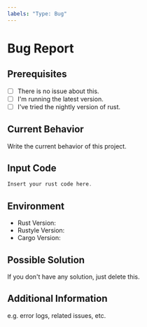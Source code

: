 ```yaml
---
labels: "Type: Bug"
---
```


# Bug Report

## Prerequisites

- [ ] There is no issue about this.
- [ ] I'm running the latest version.
- [ ] I've tried the nightly version of rust.

## Current Behavior

Write the current behavior of this project.

## Input Code

```rust
Insert your rust code here.
```

## Environment

- Rust Version:
- Rustyle Version:
- Cargo Version:

## Possible Solution

If you don't have any solution, just delete this.

## Additional Information

e.g. error logs, related issues, etc.
